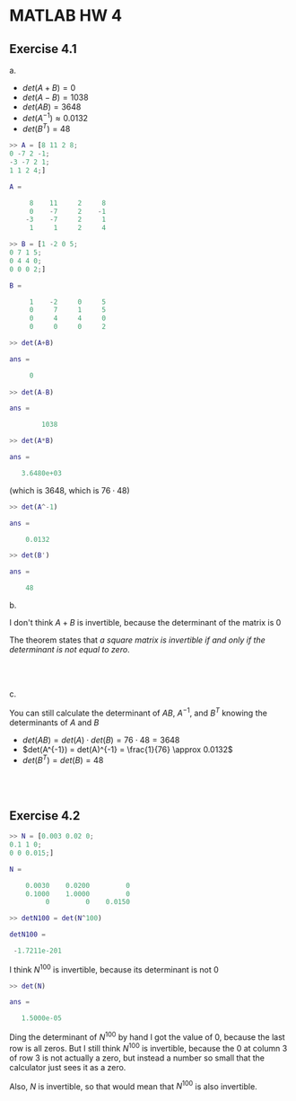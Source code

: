 # MATLAB HW 4


## Exercise 4.1

a.

- $det(A+B) = 0$
- $det(A-B) = 1038$
- $det(AB) = 3648$
- $det(A^{-1}) \approx 0.0132$
- $det(B^T) = 48$

```Matlab
>> A = [8 11 2 8;
0 -7 2 -1;
-3 -7 2 1;
1 1 2 4;]

A =

     8    11     2     8
     0    -7     2    -1
    -3    -7     2     1
     1     1     2     4

>> B = [1 -2 0 5;
0 7 1 5;
0 4 4 0;
0 0 0 2;]

B =

     1    -2     0     5
     0     7     1     5
     0     4     4     0
     0     0     0     2

>> det(A+B)

ans =

     0
     
>> det(A-B)

ans =

        1038

>> det(A*B)

ans =

   3.6480e+03
```

(which is 3648, which is $76 \cdot 48$)

```Matlab
>> det(A^-1)

ans =

    0.0132

>> det(B')

ans =

    48
```

b.

I don't think $A+B$ is invertible, because the determinant of the matrix is 0

The theorem states that _a square matrix is invertible if and only if the determinant is not equal to zero_.

<br/><br/>

c.

You can still calculate the determinant of $AB$, $A^{-1}$, and $B^T$ knowing the 
determinants of $A$ and $B$

- $det(AB) = det(A) \cdot det(B) = 76 \cdot 48 = 3648$
- $det(A^{-1}) = det(A)^{-1} = \frac{1}{76} \approx 0.0132$
- $det(B^T) = det(B) = 48$


<br/><br/>

## Exercise 4.2

```Matlab
>> N = [0.003 0.02 0;
0.1 1 0;
0 0 0.015;]

N =

    0.0030    0.0200         0
    0.1000    1.0000         0
         0         0    0.0150

>> detN100 = det(N^100) 

detN100 =

 -1.7211e-201
```

I think $N^{100}$ is invertible, because its determinant is not 0

```Matlab
>> det(N)

ans =

   1.5000e-05
```

Ding the determinant of $N^{100}$ by hand I got the value of 0, because the last row is all zeros. 
But I still think $N^{100}$ is invertible, because the 0 at column 3 of row 3 is not 
actually a zero, but instead a number so small that the calculator just sees it as a zero. 

Also, $N$ is invertible, so that would mean that $N^{100}$ is also invertible.